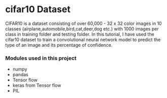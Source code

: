 # cifar10 Dataset
 CIFAR10 is a dataset consisting of over 60,000 - 32 x 32 color images in 10 classes (airplane,automobile,bird,cat,deer,dog etc.) 
 with 1000 images per class in training folder and testing folder. In this tutorial, I have used the cifar10 dataset to train a convolutional neural network model to predict the type of an image and its percentage of confidence.
 
 ### Modules used in this project
 - numpy 
 - pandas
 - Tensor flow
 - keras from Tensor flow
 - PIL
 
